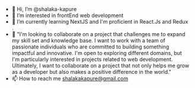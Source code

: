 - 👋 Hi, I’m @shalaka-kapure
- 👀 I’m interested in frontEnd web development
- 🌱 I’m currently learning NextJS and I'm proficient in React.Js and Redux .
- 💞️ "I'm looking to collaborate on a project that challenges me to expand my skill set and knowledge base. I want to work with a team of passionate individuals who are committed to building something impactful and innovative. I'm open to exploring different domains, but I'm particularly interested in projects related to  web development. Ultimately, I want to collaborate on a project that not only helps me grow as a developer but also makes a positive difference in the world."
- 📫 How to reach me shalakakapure@gmail.com

<!---
shalaka-kapure/shalaka-kapure is a ✨ special ✨ repository because its `README.md` (this file) appears on your GitHub profile.
You can click the Preview link to take a look at your changes.
--->
